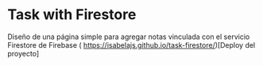 # Task with Firestore

Diseño de una página simple para agregar notas vinculada con el servicio Firestore de Firebase  ( https://isabelajs.github.io/task-firestore/)[Deploy del proyecto]
